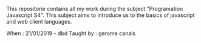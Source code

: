 This repositorie contains all my work during the subject "Programation Javascript S4". This subject aims to introduce us to the basics of javascript and web client languages.

When : 21/01/2019 - dbd Taught by : gerome canals
